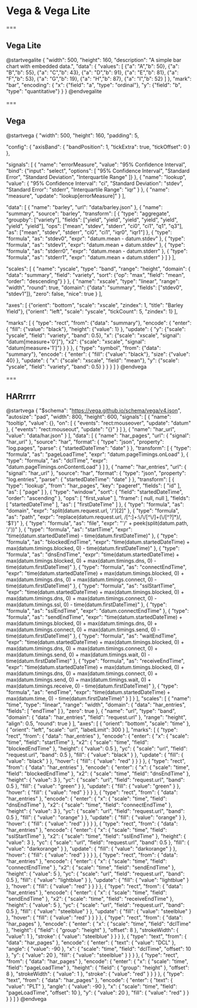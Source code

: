# Vega & Vega Lite

===

## Vega Lite

@startvegalite
{
    "width": 500,
    "height": 160,
    "description": "A simple bar chart with embedded data.",
    "data": {
        "values": [
            {"a": "A","b": 50}, {"a": "B","b": 55}, {"a": "C","b": 43},
            {"a": "D","b": 91}, {"a": "E","b": 81}, {"a": "F","b": 53},
            {"a": "G","b": 19}, {"a": "H","b": 87}, {"a": "I","b": 52}
        ]
    },
    "mark": "bar",
    "encoding": {
        "x": {"field": "a", "type": "ordinal"},
        "y": {"field": "b", "type": "quantitative"}
    }
}
@endvegalite

===

## Vega

@startvega
{
  "width": 500,
  "height": 160,
  "padding": 5,

  "config": {
    "axisBand": {
      "bandPosition": 1,
      "tickExtra": true,
      "tickOffset": 0
    }
  },

  "signals": [
    {
      "name": "errorMeasure", "value": "95% Confidence Interval",
      "bind": {"input": "select", "options": [
        "95% Confidence Interval",
        "Standard Error",
        "Standard Deviation",
        "Interquartile Range"
      ]}
    },
    {
      "name": "lookup",
      "value": {
        "95% Confidence Interval": "ci",
        "Standard Deviation": "stdev",
        "Standard Error": "stderr",
        "Interquartile Range": "iqr"
      }
    },
    {
      "name": "measure",
      "update": "lookup[errorMeasure]"
    }
  ],

  "data": [
    {
      "name": "barley",
      "url": "data/barley.json"
    },
    {
      "name": "summary",
      "source": "barley",
      "transform": [
        {
          "type": "aggregate",
          "groupby": ["variety"],
          "fields": ["yield", "yield", "yield", "yield", "yield", "yield", "yield"],
          "ops": ["mean", "stdev", "stderr", "ci0", "ci1", "q1", "q3"],
          "as": ["mean", "stdev", "stderr", "ci0", "ci1", "iqr0", "iqr1"]
        },
        {
          "type": "formula", "as": "stdev0",
          "expr": "datum.mean - datum.stdev"
        },
        {
          "type": "formula", "as": "stdev1",
          "expr": "datum.mean + datum.stdev"
        },
        {
          "type": "formula", "as": "stderr0",
          "expr": "datum.mean - datum.stderr"
        },
        {
          "type": "formula", "as": "stderr1",
          "expr": "datum.mean + datum.stderr"
        }
      ]
    }
  ],

  "scales": [
    {
      "name": "yscale",
      "type": "band",
      "range": "height",
      "domain": {
        "data": "summary",
        "field": "variety",
        "sort": {"op": "max", "field": "mean", "order": "descending"}
      }
    },
    {
      "name": "xscale",
      "type": "linear",
      "range": "width", "round": true,
      "domain": {"data": "summary", "fields": ["stdev0", "stdev1"]},
      "zero": false, "nice": true
    }
  ],

  "axes": [
    {"orient": "bottom", "scale": "xscale", "zindex": 1, "title": "Barley Yield"},
    {"orient": "left", "scale": "yscale", "tickCount": 5, "zindex": 1}
  ],

  "marks": [
    {
      "type": "rect",
      "from": {"data": "summary"},
      "encode": {
        "enter": {
          "fill": {"value": "black"},
          "height": {"value": 1}
        },
        "update": {
          "y": {"scale": "yscale", "field": "variety", "band": 0.5},
          "x": {"scale": "xscale", "signal": "datum[measure+'0']"},
          "x2": {"scale": "xscale", "signal": "datum[measure+'1']"}
        }
      }
    },
    {
      "type": "symbol",
      "from": {"data": "summary"},
      "encode": {
        "enter": {
          "fill": {"value": "black"},
          "size": {"value": 40}
        },
        "update": {
          "x": {"scale": "xscale", "field": "mean"},
          "y": {"scale": "yscale", "field": "variety", "band": 0.5}
        }
      }
    }
  ]
}
@endvega

===

## HARrrrr

@startvega
{
  "$schema": "https://vega.github.io/schema/vega/v4.json",
  "autosize": "pad",
  "width": 800,
  "height": 600,
  "signals": [
    {
      "name": "tooltip",
      "value": {},
      "on": [
        {
          "events": "rect:mouseover",
          "update": "datum"
        },
        {
          "events": "rect:mouseout",
          "update": "{}"
        }
      ]
    },
    {
      "name": "har_url",
      "value": "data/har.json"
    }
  ],
  "data": [
    {
      "name": "har_pages",
      "url": {
        "signal": "har_url"
      },
      "source": "har",
      "format": {
        "type": "json",
        "property": "log.pages",
        "parse": {
          "startedDateTime": "date"
        }
      },
      "transform": [
        {
          "type": "formula",
          "as": "pageLoadTime",
          "expr": "datum.pageTimings.onLoad"
        },
        {
          "type": "formula",
          "as": "dclTime",
          "expr": "datum.pageTimings.onContentLoad"
        }
      ]
    },
    {
      "name": "har_entries",
      "url": {
        "signal": "har_url"
      },
      "source": "har",
      "format": {
        "type": "json",
        "property": "log.entries",
        "parse": {
          "startedDateTime": "date"
        }
      },
      "transform": [
        {
          "type": "lookup",
          "from": "har_pages",
          "key": "pageref",
          "fields": [
            "id"
          ],
          "as": [
            "page"
          ]
        },
        {
          "type": "window",
          "sort": {
            "field": "startedDateTime",
            "order": "ascending"
          },
          "ops": [
            "first_value"
          ],
          "frame": [
            null,
            null
          ],
          "fields": [
            "startedDateTime"
          ],
          "as": [
            "firstDateTime"
          ]
        },
        {
          "type": "formula",
          "as": "domain",
          "expr": "split(datum.request.url, '/')[2]"
        },
        {
          "type": "formula",
          "as": "path",
          "expr": "replace(datum.request.url, /[^:]+:\\/\\/[^\\/]+(\\/[^?]*)/, '$1')"
        },
        {
          "type": "formula",
          "as": "file",
          "expr": "'/' + peek(split(datum.path, '/'))"
        },
        {
          "type": "formula",
          "as": "startTime",
          "expr": "time(datum.startedDateTime) - time(datum.firstDateTime)"
        },
        {
          "type": "formula",
          "as": "blockedEndTime",
          "expr": "time(datum.startedDateTime) + max(datum.timings.blocked, 0) - time(datum.firstDateTime)"
        },
        {
          "type": "formula",
          "as": "dnsEndTime",
          "expr": "time(datum.startedDateTime) + max(datum.timings.blocked, 0) + max(datum.timings.dns, 0) - time(datum.firstDateTime)"
        },
        {
          "type": "formula",
          "as": "connectEndTime",
          "expr": "time(datum.startedDateTime) + max(datum.timings.blocked, 0) + max(datum.timings.dns, 0) + max(datum.timings.connect, 0) - time(datum.firstDateTime)"
        },
        {
          "type": "formula",
          "as": "sslStartTime",
          "expr": "time(datum.startedDateTime) + max(datum.timings.blocked, 0) + max(datum.timings.dns, 0) + max(datum.timings.connect, 0) - max(datum.timings.ssl, 0) - time(datum.firstDateTime)"
        },
        {
          "type": "formula",
          "as": "sslEndTime",
          "expr": "datum.connectEndTime"
        },
        {
          "type": "formula",
          "as": "sendEndTime",
          "expr": "time(datum.startedDateTime) + max(datum.timings.blocked, 0) + max(datum.timings.dns, 0) + max(datum.timings.connect, 0) + max(datum.timings.send, 0) - time(datum.firstDateTime)"
        },
        {
          "type": "formula",
          "as": "waitEndTime",
          "expr": "time(datum.startedDateTime) + max(datum.timings.blocked, 0) + max(datum.timings.dns, 0) + max(datum.timings.connect, 0) + max(datum.timings.send, 0) + max(datum.timings.wait, 0) - time(datum.firstDateTime)"
        },
        {
          "type": "formula",
          "as": "receiveEndTime",
          "expr": "time(datum.startedDateTime) + max(datum.timings.blocked, 0) + max(datum.timings.dns, 0) + max(datum.timings.connect, 0) + max(datum.timings.send, 0) + max(datum.timings.wait, 0) + max(datum.timings.receive, 0) - time(datum.firstDateTime)"
        },
        {
          "type": "formula",
          "as": "endTime",
          "expr": "time(datum.startedDateTime) + max(datum.time, 0) - time(datum.firstDateTime)"
        }
      ]
    }
  ],
  "scales": [
    {
      "name": "time",
      "type": "linear",
      "range": "width",
      "domain": {
        "data": "har_entries",
        "fields": [
          "endTime"
        ]
      },
      "zero": true
    },
    {
      "name": "url",
      "type": "band",
      "domain": {
        "data": "har_entries",
        "field": "request.url"
      },
      "range": "height",
      "align": 0.5,
      "round": true
    }
  ],
  "axes": [
    {
      "orient": "bottom",
      "scale": "time"
    },
    {
      "orient": "left",
      "scale": "url",
      "labelLimit": 300
    }
  ],
  "marks": [
    {
      "type": "rect",
      "from": {
        "data": "har_entries"
      },
      "encode": {
        "enter": {
          "x": {
            "scale": "time",
            "field": "startTime"
          },
          "x2": {
            "scale": "time",
            "field": "blockedEndTime"
          },
          "height": {
            "value": 0.5
          },
          "yc": {
            "scale": "url",
            "field": "request.url",
            "band": 0.5
          },
          "fill": {
            "value": "black"
          }
        },
        "update": {
          "fill": {
            "value": "black"
          }
        },
        "hover": {
          "fill": {
            "value": "red"
          }
        }
      }
    },
    {
      "type": "rect",
      "from": {
        "data": "har_entries"
      },
      "encode": {
        "enter": {
          "x": {
            "scale": "time",
            "field": "blockedEndTime"
          },
          "x2": {
            "scale": "time",
            "field": "dnsEndTime"
          },
          "height": {
            "value": 3
          },
          "yc": {
            "scale": "url",
            "field": "request.url",
            "band": 0.5
          },
          "fill": {
            "value": "green"
          }
        },
        "update": {
          "fill": {
            "value": "green"
          }
        },
        "hover": {
          "fill": {
            "value": "red"
          }
        }
      }
    },
    {
      "type": "rect",
      "from": {
        "data": "har_entries"
      },
      "encode": {
        "enter": {
          "x": {
            "scale": "time",
            "field": "dnsEndTime"
          },
          "x2": {
            "scale": "time",
            "field": "connectEndTime"
          },
          "height": {
            "value": 3
          },
          "yc": {
            "scale": "url",
            "field": "request.url",
            "band": 0.5
          },
          "fill": {
            "value": "orange"
          }
        },
        "update": {
          "fill": {
            "value": "orange"
          }
        },
        "hover": {
          "fill": {
            "value": "red"
          }
        }
      }
    },
    {
      "type": "rect",
      "from": {
        "data": "har_entries"
      },
      "encode": {
        "enter": {
          "x": {
            "scale": "time",
            "field": "sslStartTime"
          },
          "x2": {
            "scale": "time",
            "field": "sslEndTime"
          },
          "height": {
            "value": 3
          },
          "yc": {
            "scale": "url",
            "field": "request.url",
            "band": 0.5
          },
          "fill": {
            "value": "darkorange"
          }
        },
        "update": {
          "fill": {
            "value": "darkorange"
          }
        },
        "hover": {
          "fill": {
            "value": "red"
          }
        }
      }
    },
    {
      "type": "rect",
      "from": {
        "data": "har_entries"
      },
      "encode": {
        "enter": {
          "x": {
            "scale": "time",
            "field": "connectEndTime"
          },
          "x2": {
            "scale": "time",
            "field": "sendEndTime"
          },
          "height": {
            "value": 5
          },
          "yc": {
            "scale": "url",
            "field": "request.url",
            "band": 0.5
          },
          "fill": {
            "value": "lightblue"
          }
        },
        "update": {
          "fill": {
            "value": "lightblue"
          }
        },
        "hover": {
          "fill": {
            "value": "red"
          }
        }
      }
    },
    {
      "type": "rect",
      "from": {
        "data": "har_entries"
      },
      "encode": {
        "enter": {
          "x": {
            "scale": "time",
            "field": "sendEndTime"
          },
          "x2": {
            "scale": "time",
            "field": "receiveEndTime"
          },
          "height": {
            "value": 5
          },
          "yc": {
            "scale": "url",
            "field": "request.url",
            "band": 0.5
          },
          "fill": {
            "value": "steelblue"
          }
        },
        "update": {
          "fill": {
            "value": "steelblue"
          }
        },
        "hover": {
          "fill": {
            "value": "red"
          }
        }
      }
    },
    {
      "type": "rect",
      "from": {
        "data": "har_pages"
      },
      "encode": {
        "enter": {
          "x": {
            "scale": "time",
            "field": "dclTime"
          },
          "height": {
            "field": {
              "group": "height"
            },
            "offset": 8
          },
          "strokeWidth": {
            "value": 1
          },
          "stroke": {
            "value": "steelblue"
          }
        }
      }
    },
    {
      "type": "text",
      "from": {
        "data": "har_pages"
      },
      "encode": {
        "enter": {
          "text": {
            "value": "DCL"
          },
          "angle": {
            "value": -90
          },
          "x": {
            "scale": "time",
            "field": "dclTime",
            "offset": 10
          },
          "y": {
            "value": 20
          },
          "fill": {
            "value": "steelblue"
          }
        }
      }
    },
    {
      "type": "rect",
      "from": {
        "data": "har_pages"
      },
      "encode": {
        "enter": {
          "x": {
            "scale": "time",
            "field": "pageLoadTime"
          },
          "height": {
            "field": {
              "group": "height"
            },
            "offset": 8
          },
          "strokeWidth": {
            "value": 1
          },
          "stroke": {
            "value": "red"
          }
        }
      }
    },
    {
      "type": "text",
      "from": {
        "data": "har_pages"
      },
      "encode": {
        "enter": {
          "text": {
            "value": "PLT"
          },
          "angle": {
            "value": -90
          },
          "x": {
            "scale": "time",
            "field": "pageLoadTime",
            "offset": 10
          },
          "y": {
            "value": 20
          },
          "fill": {
            "value": "red"
          }
        }
      }
    }
  ]
}
@endvega
